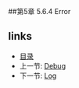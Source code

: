 
##第5章 5.6.4 Error


## links
  * [目录](<preface.md>)
  * 上一节: [Debug](<05.6.3.md>)
  * 下一节: [Log](<05.6.5.md>)


